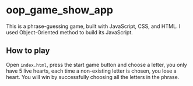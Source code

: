 # oop_game_show_app

This is a phrase-guessing game, built with JavaScript, CSS, and HTML.
I used Object-Oriented method to build its JavaScript.

## How to play

Open `index.html`, press the start game button and choose a letter, you only have 5 live hearts, each time a non-existing letter is chosen, you lose a heart. You will win by successfully choosing all the letters in the phrase.
